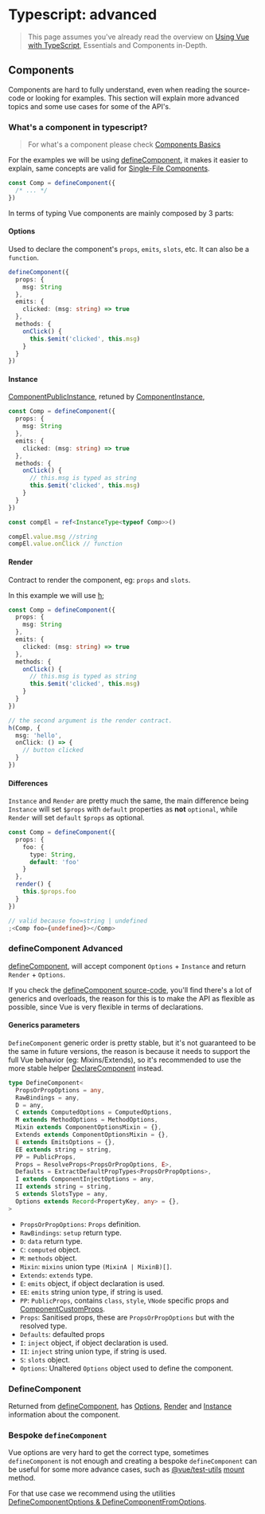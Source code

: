 # Typescript: advanced

> This page assumes you've already read the overview on [Using Vue with TypeScript](./overview), Essentials and Components in-Depth.

## Components

Components are hard to fully understand, even when reading the source-code or looking for examples. This section will explain more advanced topics and some use cases for some of the API's.

### What's a component in typescript?

> For what's a component please check [Components Basics](./../essentials/component-basics)

For the examples we will be using [defineComponent](./../../api/general.html#definecomponent), it makes it easier to explain, same concepts are valid for [Single-File Components](./../../guide/scaling-up/sfc).

```ts
const Comp = defineComponent({
  /* ... */
})
```

In terms of typing Vue components are mainly composed by 3 parts:

#### Options

Used to declare the component's `props`, `emits`, `slots`, etc. It can also be a `function`.

```ts
defineComponent({
  props: {
    msg: String
  },
  emits: {
    clicked: (msg: string) => true
  },
  methods: {
    onClick() {
      this.$emit('clicked', this.msg)
    }
  }
})
```

#### Instance

[ComponentPublicInstance](../../api/component-instance.md), retuned by [ComponentInstance](./../../api/utility-types#componentinstance),

```ts
const Comp = defineComponent({
  props: {
    msg: String
  },
  emits: {
    clicked: (msg: string) => true
  },
  methods: {
    onClick() {
      // this.msg is typed as string
      this.$emit('clicked', this.msg)
    }
  }
})

const compEl = ref<InstanceType<typeof Comp>>()

compEl.value.msg //string
compEl.value.onClick // function
```

#### Render

Contract to render the component, eg: `props` and `slots`.

In this example we will use [h](../../api/render-function.md);

```ts
const Comp = defineComponent({
  props: {
    msg: String
  },
  emits: {
    clicked: (msg: string) => true
  },
  methods: {
    onClick() {
      // this.msg is typed as string
      this.$emit('clicked', this.msg)
    }
  }
})

// the second argument is the render contract.
h(Comp, {
  msg: 'hello',
  onClick: () => {
    // button clicked
  }
})
```

#### Differences

`Instance` and `Render` are pretty much the same, the main difference being `Instance` will set
`$props` with `default` properties as **not** `optional`, while `Render` will set `default` `$props` as optional.

```ts
const Comp = defineComponent({
  props: {
    foo: {
      type: String,
      default: 'foo'
    }
  },
  render() {
    this.$props.foo
  }
})

// valid because foo=string | undefined
;<Comp foo={undefined}></Comp>
```

### defineComponent Advanced

[defineComponent](./../../api/general.html#definecomponent), will accept component `Options` + `Instance` and return `Render` + `Options`.

If you check the [defineComponent source-code](https://github.com/vuejs/core/blob/main/packages/runtime-core/src/apiDefineComponent.ts), you'll find there's a lot of generics and overloads, the reason for this is to make the API as flexible as possible, since Vue is very flexible in terms of declarations.

#### Generics parameters

`DefineComponent` generic order is pretty stable, but it's not guaranteed to be the same in future versions, the reason is because it needs to support the full Vue behavior (eg: Mixins/Extends), so it's recommended to use the more stable helper [DeclareComponent](./../../api/utility-types.html#declarecomponent) instead.

```ts
type DefineComponent<
  PropsOrPropOptions = any,
  RawBindings = any,
  D = any,
  C extends ComputedOptions = ComputedOptions,
  M extends MethodOptions = MethodOptions,
  Mixin extends ComponentOptionsMixin = {},
  Extends extends ComponentOptionsMixin = {},
  E extends EmitsOptions = {},
  EE extends string = string,
  PP = PublicProps,
  Props = ResolveProps<PropsOrPropOptions, E>,
  Defaults = ExtractDefaultPropTypes<PropsOrPropOptions>,
  I extends ComponentInjectOptions = any,
  II extends string = string,
  S extends SlotsType = any,
  Options extends Record<PropertyKey, any> = {},
>
```

- `PropsOrPropOptions`: `Props` definition.
- `RawBindings`: `setup` return type.
- `D`: `data` return type.
- `C`: `computed` object.
- `M`: `methods` object.
- `Mixin`: `mixins` union type `(MixinA | MixinB)[]`.
- `Extends`: `extends` type.
- `E`: `emits` object, if object declaration is used.
- `EE`: `emits` string union type, if string is used.
- `PP`: `PublicProps`, contains `class`, `style`, `VNode` specific props and [ComponentCustomProps](../../api/utility-types#componentcustomprops).
- `Props`: Sanitised props, these are `PropsOrPropOptions` but with the resolved type.
- `Defaults`: defaulted props
- `I`: `inject` object, if object declaration is used.
- `II`: `inject` string union type, if string is used.
- `S`: `slots` object.
- `Options`: Unaltered `Options` object used to define the component.

### DefineComponent

Returned from [defineComponent](./../../api/general.html#definecomponent), has [Options](#options), [Render](#render) and [Instance](#instance) information about the component.

### Bespoke `defineComponent`

Vue options are very hard to get the correct type, sometimes `defineComponent` is not enough and creating a bespoke `defineComponent` can be useful for some more advance cases, such as [@vue/test-utils](https://test-utils.vuejs.org/) [mount](https://test-utils.vuejs.org/api/#mount) method.

For that use case we recommend using the utilities [DefineComponentOptions & DefineComponentFromOptions](../../api//utility-types.md#definecomponentoptions).
